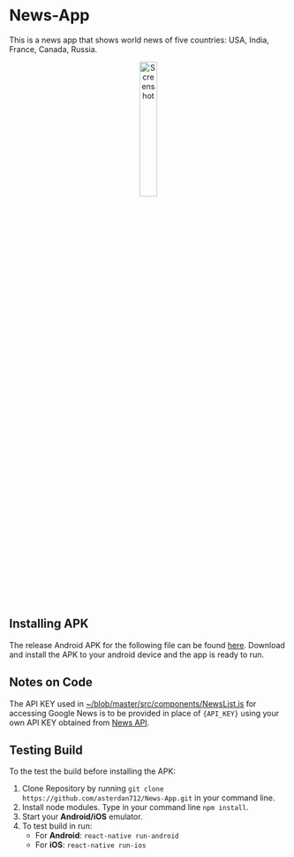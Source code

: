 # News-App 

This is a news app that shows world news of five countries: USA, India, France, Canada, Russia.
<center>
	<img src="https://github.com/asterdan712/News-App/blob/master/screenshot.png" alt="Screenshot" title="Screenshot" width="25%" height="25%" style="display: block;margin-left: auto; margin-right: auto;" />
</center>

## Installing APK
The release Android APK for the following file can be found [here](https://drive.google.com/file/d/1yRF4UR55LSJbzSiRaNaTY7seZ3L1H-aI/view?usp=sharing). Download and install the APK to your android device and the app is ready to run.

## Notes on Code
The API KEY used in [~/blob/master/src/components/NewsList.js](https://github.com/asterdan712/News-App/blob/master/src/components/NewsList.js) for accessing Google News is to be provided in place of `{API_KEY}` using your own API KEY obtained from [News API](https://newsapi.org/).

## Testing Build
To the test the build before installing the APK:
1. Clone Repository by running `git clone https://github.com/asterdan712/News-App.git` in your command line.
2. Install node modules. Type in your command line `npm install`.
3. Start your **Android/iOS** emulator.
4. To test build in run:
	* For **Android**: `react-native run-android`
	* For **iOS**: `react-native run-ios`
